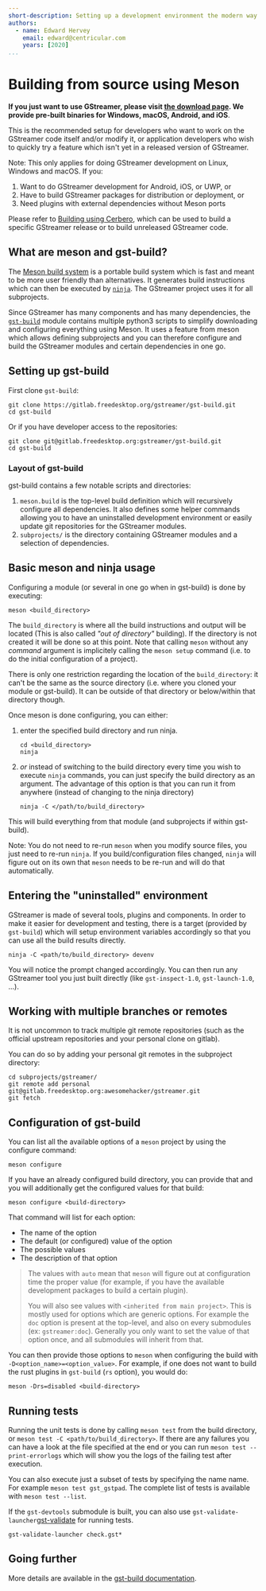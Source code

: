 ```yaml
---
short-description: Setting up a development environment the modern way
authors:
  - name: Edward Hervey
    email: edward@centricular.com
    years: [2020]
...
```



# Building from source using Meson

**If you just want to use GStreamer, please visit [the download page](https://gstreamer.freedesktop.org/download/).
We provide pre-built binaries for Windows, macOS, Android, and iOS**.

This is the recommended setup for developers who want to work on the GStreamer
code itself and/or modify it, or application developers who wish to quickly try a
feature which isn't yet in a released version of GStreamer.

Note: This only applies for doing GStreamer development on Linux, Windows and
macOS. If you:

1. Want to do GStreamer development for Android, iOS, or UWP, or
1. Have to build GStreamer packages for distribution or deployment, or
1. Need plugins with external dependencies without Meson ports

Please refer to [Building using Cerbero](installing/building-from-source-using-cerbero.md),
which can be used to build a specific GStreamer release or to build unreleased
GStreamer code.

## What are meson and gst-build?

The [Meson build system][meson] is a portable build system which is fast and
meant to be more user friendly than alternatives. It generates build
instructions which can then be executed by [`ninja`][ninja]. The GStreamer
project uses it for all subprojects.

Since GStreamer has many components and has many dependencies, the
[`gst-build`][gst-build] module contains multiple python3 scripts to simplify
downloading and configuring everything using Meson. It uses a feature from meson
which allows defining subprojects and you can therefore configure and build the
GStreamer modules and certain dependencies in one go.


## Setting up gst-build

First clone `gst-build`:

``` shell
git clone https://gitlab.freedesktop.org/gstreamer/gst-build.git
cd gst-build
```

Or if you have developer access to the repositories:
``` shell
git clone git@gitlab.freedesktop.org:gstreamer/gst-build.git
cd gst-build
```

### Layout of gst-build

gst-build contains a few notable scripts and directories:
1. `meson.build` is the top-level build definition which will recursively
   configure all dependencies. It also defines some helper commands allowing you
   to have an uninstalled development environment or easily update git
   repositories for the GStreamer modules.
 2. `subprojects/` is the directory containing GStreamer modules and
   a selection of dependencies.



## Basic meson and ninja usage

Configuring a module (or several in one go when in gst-build) is done by
executing:

``` shell
meson <build_directory>
```

The `build_directory` is where all the build instructions and output will be
located (This is also called *"out of directory"* building). If the directory is
not created it will be done so at this point. Note that calling `meson` without
any *command* argument is implicitely calling the `meson setup` command (i.e. to
do the initial configuration of a project).

There is only one restriction regarding the location of the `build_directory`:
it can't be the same as the source directory (i.e. where you cloned your module
or gst-build). It can be outside of that directory or below/within that
directory though.

Once meson is done configuring, you can either:

1. enter the specified build directory and run ninja.

   ``` shell
   cd <build_directory>
   ninja
   ``` 
2. *or* instead of switching to the build directory every time you wish to
   execute `ninja` commands, you can just specify the build directory as an
   argument. The advantage of this option is that you can run it from anywhere
   (instead of changing to the ninja directory)
   
   ``` shell
   ninja -C </path/to/build_directory>
   ```

This will build everything from that module (and subprojects if within
gst-build).

Note: You do not need to re-run `meson` when you modify source files, you just
need to re-run `ninja`. If you build/configuration files changed, `ninja` will
figure out on its own that `meson` needs to be re-run and will do that
automatically.


## Entering the "uninstalled" environment

GStreamer is made of several tools, plugins and components. In order to make it
easier for development and testing, there is a target (provided by `gst-build`)
which will setup environment variables accordingly so that you can use all the
build results directly.

``` shell
ninja -C <path/to/build_directory> devenv
```

You will notice the prompt changed accordingly. You can then run any GStreamer
tool you just built directly (like `gst-inspect-1.0`, `gst-launch-1.0`, ...).


## Working with multiple branches or remotes

It is not uncommon to track multiple git remote repositories (such as the
official upstream repositories and your personal clone on gitlab).

You can do so by adding your personal git remotes in the subproject directory:

``` shell
cd subprojects/gstreamer/
git remote add personal git@gitlab.freedesktop.org:awesomehacker/gstreamer.git
git fetch
```

## Configuration of gst-build

You can list all the available options of a `meson` project by using the
configure command:

``` shell
meson configure
```

If you have an already configured build directory, you can provide that and you
will additionally get the configured values for that build:

``` shell
meson configure <build-directory>
```

That command will list for each option:
* The name of the option
* The default (or configured) value of the option
* The possible values
* The description of that option

> The values with `auto` mean that `meson` will figure out at configuration time
> the proper value (for example, if you have the available development packages
> to build a certain plugin).
>
> You will also see values with `<inherited from main project>`. This is mostly
> used for options which are generic options. For example the `doc` option is
> present at the top-level, and also on every submodules (ex:
> `gstreamer:doc`). Generally you only want to set the value of that option
> once, and all submodules will inherit from that.

You can then provide those options to `meson` when configuring the build with
`-D<option_name>=<option_value>`. For example, if one does not want to build the
rust plugins in `gst-build` (`rs` option), you would do:

``` shell
meson -Drs=disabled <build-directory>
```

## Running tests

Running the unit tests is done by calling `meson test` from the build directory,
or `meson test -C <path/to/build_directory>`. If there are any failures you can
have a look at the file specified at the end or you can run `meson test
--print-errorlogs` which will show you the logs of the failing test after
execution.

You can also execute just a subset of tests by specifying the name name. For
example `meson test gst_gstpad`. The complete list of tests is available with
`meson test --list`.

If the `gst-devtools` submodule is built, you can also use
`gst-validate-launcher`[gst-validate] for running tests.

``` shell
gst-validate-launcher check.gst*
```

## Going further

More details are available in the [gst-build
documentation](https://gitlab.freedesktop.org/gstreamer/gst-build/blob/master/README.md).

  [meson]: https://mesonbuild.com/
  [ninja]: https://ninja-build.org/
  [gst-build]: https://gitlab.freedesktop.org/gstreamer/gst-build/
  [gst-validate]: https://gstreamer.freedesktop.org/documentation/gst-devtools/
